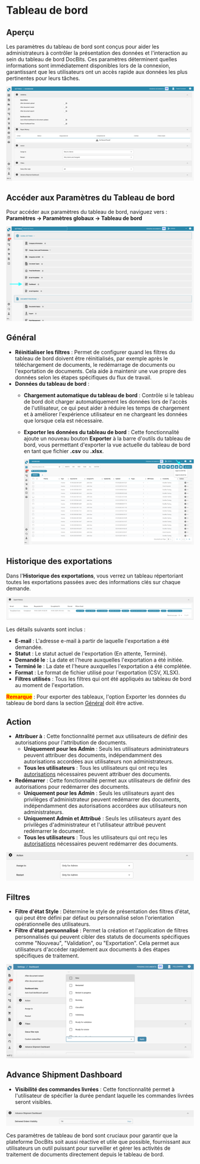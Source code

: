 # Tableau de bord

## Aperçu

Les paramètres du tableau de bord sont conçus pour aider les administrateurs à contrôler la présentation des données et l'interaction au sein du tableau de bord DocBits. Ces paramètres déterminent quelles informations sont immédiatement disponibles lors de la connexion, garantissant que les utilisateurs ont un accès rapide aux données les plus pertinentes pour leurs tâches.

![](https://raw.githubusercontent.com/Fellow-Consulting-AG/docbits/refs/heads/main/readme/.gitbook/assets/dashboard_settings_1.png)

## Accéder aux Paramètres du Tableau de bord

Pour accéder aux paramètres du tableau de bord, naviguez vers :\
**Paramètres → Paramètres globaux → Tableau de bord**

![](https://raw.githubusercontent.com/Fellow-Consulting-AG/docbits/refs/heads/main/readme/.gitbook/assets/settings_dashboard.png)

## **Général**

* **Réinitialiser les filtres** : Permet de configurer quand les filtres du tableau de bord doivent être réinitialisés, par exemple après le téléchargement de documents, le redémarrage de documents ou l'exportation de documents. Cela aide à maintenir une vue propre des données selon les étapes spécifiques du flux de travail.
* **Données du tableau de bord** :
  * **Chargement automatique du tableau de bord** : Contrôle si le tableau de bord doit charger automatiquement les données lors de l'accès de l'utilisateur, ce qui peut aider à réduire les temps de chargement et à améliorer l'expérience utilisateur en ne chargeant les données que lorsque cela est nécessaire.
  *   **Exporter les données du tableau de bord** : Cette fonctionnalité ajoute un nouveau bouton **Exporter** à la barre d'outils du tableau de bord, vous permettant d'exporter la vue actuelle du tableau de bord en tant que fichier **.csv** ou **.xlsx**.

      ![](https://raw.githubusercontent.com/Fellow-Consulting-AG/docbits/refs/heads/main/readme/.gitbook/assets/dashboard_settings_3.png)

## **Historique des exportations**

Dans l'**Historique des exportations**, vous verrez un tableau répertoriant toutes les exportations passées avec des informations clés sur chaque demande.

![](https://raw.githubusercontent.com/Fellow-Consulting-AG/docbits/refs/heads/main/readme/.gitbook/assets/dashboard_settings_4.png)

Les détails suivants sont inclus :

* **E-mail** : L'adresse e-mail à partir de laquelle l'exportation a été demandée.
* **Statut** : Le statut actuel de l'exportation (En attente, Terminé).
* **Demandé le** : La date et l'heure auxquelles l'exportation a été initiée.
* **Terminé le** : La date et l'heure auxquelles l'exportation a été complétée.
* **Format** : Le format de fichier utilisé pour l'exportation (CSV, XLSX).
* **Filtres utilisés** : Tous les filtres qui ont été appliqués au tableau de bord au moment de l'exportation.

<mark style="color:red;">**Remarque**</mark> : Pour exporter des tableaux, l'option Exporter les données du tableau de bord dans la section [Général](./#general) doit être active.

## **Action**

* **Attribuer à** : Cette fonctionnalité permet aux utilisateurs de définir des autorisations pour l'attribution de documents.
  * **Uniquement pour les Admin** : Seuls les utilisateurs administrateurs peuvent attribuer des documents, indépendamment des autorisations accordées aux utilisateurs non administrateurs.
  * **Tous les utilisateurs** : Tous les utilisateurs qui ont reçu les [autorisations](../groups-users-and-permissions/groups-and-permissions/activating-permissions.md) nécessaires peuvent attribuer des documents.
* **Redémarrer** : Cette fonctionnalité permet aux utilisateurs de définir des autorisations pour redémarrer des documents.
  * **Uniquement pour les Admin** : Seuls les utilisateurs ayant des privilèges d'administrateur peuvent redémarrer des documents, indépendamment des autorisations accordées aux utilisateurs non administrateurs.
  * **Uniquement Admin et Attribué** : Seuls les utilisateurs ayant des privilèges d'administrateur et l'utilisateur attribué peuvent redémarrer le document.
  * **Tous les utilisateurs** : Tous les utilisateurs qui ont reçu les [autorisations](../groups-users-and-permissions/groups-and-permissions/activating-permissions.md) nécessaires peuvent redémarrer des documents.

![](https://raw.githubusercontent.com/Fellow-Consulting-AG/docbits/refs/heads/main/readme/.gitbook/assets/dashboard_settings_2.png)

## **Filtres**

* **Filtre d'état Style** : Détermine le style de présentation des filtres d'état, qui peut être défini par défaut ou personnalisé selon l'orientation opérationnelle des utilisateurs.
* **Filtre d'état personnalisé** : Permet la création et l'application de filtres personnalisés qui peuvent cibler des statuts de documents spécifiques comme "Nouveau", "Validation", ou "Exportation". Cela permet aux utilisateurs d'accéder rapidement aux documents à des étapes spécifiques de traitement.

![](https://raw.githubusercontent.com/Fellow-Consulting-AG/docbits/refs/heads/main/readme/.gitbook/assets/dashboard_settings_5.png)

## Advance Shipment Dashboard

* **Visibilité des commandes livrées** : Cette fonctionnalité permet à l'utilisateur de spécifier la durée pendant laquelle les commandes livrées seront visibles.

![](https://raw.githubusercontent.com/Fellow-Consulting-AG/docbits/refs/heads/main/readme/.gitbook/assets/dashboard_settings_6.png)

Ces paramètres de tableau de bord sont cruciaux pour garantir que la plateforme DocBits soit aussi réactive et utile que possible, fournissant aux utilisateurs un outil puissant pour surveiller et gérer les activités de traitement de documents directement depuis le tableau de bord.
